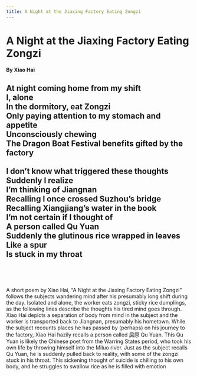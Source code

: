 ```yaml
---
title: A Night at the Jiaxing Factory Eating Zongzi
---
```


# A Night at the Jiaxing Factory Eating Zongzi
**By Xiao Hai**

At night coming home from my shift <br />
I, alone <br />
In the dormitory, eat Zongzi <br />
Only paying attention to my stomach and appetite <br />
Unconsciously chewing <br />
The Dragon Boat Festival benefits gifted by the factory <br />
 <br />
I don’t know what triggered these thoughts <br />
Suddenly I realize <br />
I’m thinking of Jiangnan <br />
Recalling I once crossed Suzhou’s bridge <br />
Recalling Xiangjiang’s water in the book <br />
I’m not certain if I thought of <br />
A person called Qu Yuan <br />
Suddenly the glutinous rice wrapped in leaves <br />
Like a spur <br />
Is stuck in my throat <br />
 <br />
----------------------
<br />
<br />
A short poem by Xiao Hai, “A Night at the Jiaxing Factory Eating Zongzi” follows the subjects wandering mind after his presumably long shift during the day. Isolated and alone, the worker eats zongzi, sticky rice dumplings, as the following lines describe the thoughts his tired mind goes through. Xiao Hai depicts a separation of body from mind in the subject and the worker is transported back to Jiangnan, presumably his hometown. While the subject recounts places he has passed by (perhaps) on his journey to the factory, Xiao Hai hazily recalls a person called 屈原 Qu Yuan. This Qu Yuan is likely the Chinese poet from the Warring States period, who took his own life by throwing himself into the Miluo river. Just as the subject recalls Qu Yuan, he is suddenly pulled back to reality, with some of the zongzi stuck in his throat. This sickening thought of suicide is chilling to his own body, and he struggles to swallow rice as he is filled with emotion